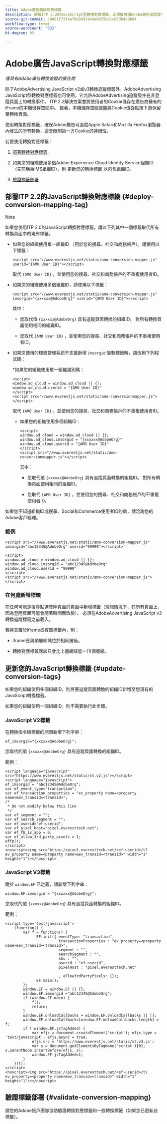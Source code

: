 ```yaml
---
title: Adobe廣告轉換對應標籤
description: 瞭解ITP 2.2的JavaScript型轉換對應標籤，此標籤可讓Adobe廣告追蹤發生在非登陸頁面上的轉換事件。
source-git-commit: cd461f73f4a70a5647844a6075ba1c65d64a9b04
workflow-type: tm+mt
source-wordcount: '632'
ht-degree: 0%

---
```


# Adobe廣告JavaScript轉換對應標籤

*僅具有Adobe廣告轉換追蹤的廣告商*

除了AdobeAdvertising JavaScript v2或v3轉換追蹤標籤外，AdobeAdvertising JavaScript型轉換對應標籤也可使用，它允許AdobeAdvertising追蹤發生在非登陸頁面上的轉換事件。 ITP 2.2解決方案會將使用者的Cookie儲存在廣告商擁有的iFrame的本機儲存空間中。 接著，本機儲存空間就能將Cookie值從點按下游保留至轉換頁面。

使用轉換對應標籤，確保Adobe廣告可追蹤Apple Safari和Mozilla Firefox瀏覽器內發生的所有轉換，這會限制第一方Cookie的持續性。 <!-- For all requirements to track conversions from Safari, see "Track Conversions from Apple Safari Browsers." -->

若要使用轉換對應標籤：

1. [部署轉換對應標籤](#deploy-conversion-mapping-tag).

1. 如果您的組織使用多個Adobe Experience Cloud Identity Service組織ID （先前稱為IMS組織ID），則 [更新您的轉換標籤](#update-conversion-tags) 以包含組織ID。

1. [驗證標籤部署](#validate-conversion-mapping).

## 部署ITP 2.2的JavaScript轉換對應標籤 {#deploy-conversion-mapping-tag}

>[!NOTE]
>
>如果您使用ITP 2.0的JavaScript轉換對應標籤，請以下列其中一個標籤取代所有轉換頁面中的現有標籤。<!-- any other instructions, too? Point them to the other page on Track Conversions from Safari...." -->

* 如果您的組織使用單一組織ID （用於您的搜尋、社交和商務帳戶），請使用以下標籤：

   `<script src="//www.everestjs.net/static/amo-conversion-mapper.js" userid="{AMO User ID}"></script>`

   取代 `{AMO User ID}` ，並使用您的搜尋、社交和商務帳戶的不重複使用者ID。

* 如果您的組織使用多個組織ID，請使用以下標籤：

   `<script src="//www.everestjs.net/static/amo-conversion-mapper.js" imsorgid="{xxxxxx@AdobeOrg}" userid="{AMO User ID}"></script>`

   其中：

   * 您取代值 `{xxxxxx@AdobeOrg}` 具有追蹤頁面轉換的組織ID。 對所有轉換頁面使用相同的組織ID。

   * 您取代 `{AMO User ID}` ，並使用您的搜尋、社交和商務帳戶的不重複使用者ID。

* 如果您使用的標籤管理系統不支援新增 `imsorgid` 變數標籤時，請改用下列程式碼：

   *如果您的組織使用單一組織識別碼：

   ```
   <script>
   window.ad_cloud = window.ad_cloud || {};
   window.ad_cloud.userid = "{AMO User ID}"
   </script>
   <script src="//www.everestjs.net/static/amo-conversionmapper.js"></script>
   ```

   取代 `{AMO User ID}` ，並使用您的搜尋、社交和商務帳戶的不重複使用者ID。

   * 如果您的組織使用多個組織ID：

      ```
      <script>
      window.ad_cloud = window.ad_cloud || {};
      window.ad_cloud.imsorgid = "{xxxxxx@AdobeOrg}"
      window.ad_cloud.userid = "{AMO User ID}"
      </script>
      <script src="//www.everestjs.net/static/amo-conversionmapper.js"></script>
      ```

      其中：

      * 您取代值 `{xxxxxx@AdobeOrg}` 具有追蹤頁面轉換的組織ID。 對所有轉換頁面使用相同的組織ID。

      * 您取代 `{AMO User ID}` ，並使用您的搜尋、社交和商務帳戶的不重複使用者ID。

如果您不知道組織ID或搜尋、Social和Commerce使用者ID的值，請洽詢您的Adobe客戶經理。

### 範例

```
<script src="//www.everestjs.net/static/amo-conversion-mapper.js" imsorgid="abc12345@AdobeOrg" userid="99999"></script>`
```

```
<script>
window.ad_cloud = window.ad_cloud || {};
window.ad_cloud.imsorgid = "abc12345@AdobeOrg"
window.ad_cloud.userid = "99999"
</script>
<script src="//www.everestjs.net/static/amo-conversion-mapper.js"></script>
```

### 在何處新增標籤

在任何可能是搜尋點選登陸頁面的頁面中新增標籤（理想情況下，在所有頁面上，因為登陸頁面可能會隨著時間而改變）。 必須在AdobeAdvertising JavaScript v3轉換追蹤標籤之前載入。

若將其置於iframe或容器標籤內，則：

* iframe應與頂層網域位於相同層級。

* 轉換對應標籤應該只會比上層網域低一(1)個層級。

## 更新您的JavaScript轉換標籤 {#update-conversion-tags}

如果您的組織使用多個組織ID，則將要追蹤頁面轉換的組織ID新增至您現有的JavaScript轉換標籤。

如果您的組織使用一個組織ID，則不需要執行此步驟。

### JavaScript V2標籤

在轉換指令碼標籤的開頭新增下列字串：

`ef_imsorgid="{xxxxxx@AdobeOrg}";`

您取代的值 `{xxxxxx@AdobeOrg}` 具有追蹤頁面轉換的組織ID。

範例：

```
<script language="javascript" src="https://www.everestjs.net/static/st.v2.js"></script>
<script language="javascript">
ef_imsorgid = "abc12345@AdobeOrg";
var ef_event_type="transaction";
var ef_transaction_properties = "ev_property name=<property name>&ev_transid=<transid>";
/*
 * Do not modify below this line
 */
var ef_segment = "";
var ef_search_segment = "";
var ef_userid="ef-userid";
var ef_pixel_host="pixel.everesttech.net";
var ef_fb_is_app = 0;
var ef_allow_3rd_party_pixels = 1;
effp();
</script>
<noscript><img src="https://pixel.everesttech.net/<ef-userid>/t?ev_property name=<property name>&ev_transid=<transid>" width="1" height="1"/></noscript>
```

### JavaScript V3標籤

晚於 `window.EF` 已定義，請新增下列字串：

`window.EF.imsorgid = "{xxxxxx@AdobeOrg}";`

您取代的值 `{xxxxxx@AdobeOrg}` 具有追蹤頁面轉換的組織ID。

範例：

```
<script type='text/javascript'>
    (function() {
        var f = function() {
              EF.init({ eventType: "transaction",
                        transactionProperties : "ev_property=<property name>&ev_transid=<transid>",
                        segment : "",
                        searchSegment : "",
                        sku : "",
                        userid : "ef-userid",
                        pixelHost : "pixel.everesttech.net"
                        
                        , allow3rdPartyPixels: 1});
              EF.main();
        };
        window.EF = window.EF || {};
        window.EF.imsorgid ="abc12345@AdobeOrg";
        if (window.EF.main) {
            f();
            return;
        }
        window.EF.onloadCallbacks = window.EF.onloadCallbacks || [];
        window.EF.onloadCallbacks[window.EF.onloadCallbacks.length] = f;
        if (!window.EF.jsTagAdded) {
            var efjs = document.createElement('script'); efjs.type = 'text/javascript'; efjs.async = true;
            efjs.src = 'https://www.everestjs.net/static/st.v3.js';
            var s = document.getElementsByTagName('script')[0]; s.parentNode.insertBefore(efjs, s);
            window.EF.jsTagAdded=1;
        }
    })();
</script>
<noscript><img src="https://pixel.everesttech.net/<ef-userid>/t?ev_property=<property name>&ev_transid=<transid>" width="1" height="1"/></noscript>
```

## 驗證標籤部署 {#validate-conversion-mapping}

請您的Adobe帳戶團隊協助驗證轉換對應標籤和一般轉換標籤（如果您已更新此標籤）。
